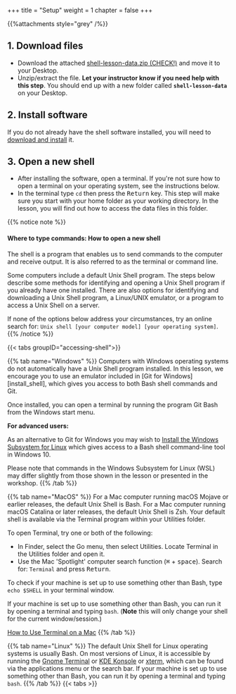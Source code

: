 +++
title = "Setup"
weight = 1
chapter = false
+++

{{%attachments style="grey" /%}}

## 1. Download files

- Download the attached [shell-lesson-data.zip (CHECK!)](https://swcarpentry.github.io/shell-novice/data/shell-lesson-data.zip) and move it to your Desktop.
- Unzip/extract the file.
   **Let your instructor know if you need help with this step**.
   You should end up with a new folder called **`shell-lesson-data`** on your Desktop.

## 2. Install software
If you do not already have the shell software installed, you will need to
[download and install](https://carpentries.github.io/workshop-template/#shell) it.

## 3. Open a new shell

- After installing the software, open a terminal.
   If you're not sure how to open a terminal on your operating system, see the instructions below.
- In the terminal type `cd` then press the <kbd>Return</kbd> key.
   This step will make sure you start with your home folder as your working directory. In the lesson, you will find 
   out how to access the data files in this folder.

{{% notice note %}}
#### Where to type commands: How to open a new shell

The shell is a program that enables us to send commands to the computer and receive output.
It is also referred to as the terminal or command line.

Some computers include a default Unix Shell program.
The steps below describe some methods for identifying and opening
a Unix Shell program if you already have one installed.
There are also options for identifying and downloading a Unix Shell program,
a Linux/UNIX emulator, or a program to access a Unix Shell on a server.

If none of the options below address your circumstances,
try an online search for: `Unix shell [your computer model] [your operating system]`.
{{% /notice %}}

{{< tabs groupID="accessing-shell">}}

{{% tab name="Windows" %}}
Computers with Windows operating systems do not automatically have a Unix Shell program
installed.
In this lesson, we encourage you to use an emulator included in [Git for Windows][install_shell],
which gives you access to both Bash shell commands and Git.

Once installed, you can open a terminal by running the program Git Bash from the Windows start
menu.

**For advanced users:**

As an alternative to Git for Windows you may wish to [Install the Windows Subsystem for Linux](https://docs.microsoft.com/en-us/windows/wsl/install-win10)
which gives access to a Bash shell command-line tool in Windows 10.

Please note that commands in the Windows Subsystem for Linux (WSL) may differ slightly
from those shown in the lesson or presented in the workshop.
{{% /tab %}}

{{% tab name="MacOS" %}}
For a Mac computer running macOS Mojave or earlier releases, the default Unix Shell is Bash.
For a Mac computer running macOS Catalina or later releases, the default Unix Shell is Zsh.
Your default shell is available via the Terminal program within your Utilities folder.

To open Terminal, try one or both of the following:
* In Finder, select the Go menu, then select Utilities.
  Locate Terminal in the Utilities folder and open it.
* Use the Mac 'Spotlight' computer search function (<kbd>⌘</kbd> + <kbd>space</kbd>).
  Search for: `Terminal` and press <kbd>Return</kbd>.

To check if your machine is set up to use something other than Bash,
type `echo $SHELL` in your terminal window.

If your machine is set up to use something other than Bash,
you can run it by opening a terminal and typing `bash`.
  (<b>Note</b> this will only change your shell for the current window/session.)

[How to Use Terminal on a Mac](http://www.macworld.co.uk/feature/mac-software/how-use-terminal-on-mac-3608274/)
{{% /tab %}}

{{% tab name="Linux" %}}
The default Unix Shell for Linux operating systems is usually Bash.
On most versions of Linux, it is accessible by running the
[Gnome Terminal](https://help.gnome.org/users/gnome-terminal/stable/) or [KDE Konsole](https://konsole.kde.org/) or [xterm](https://en.wikipedia.org/wiki/Xterm),
which can be found via the applications menu or the search bar.
If your machine is set up to use something other than Bash,
you can run it by opening a terminal and typing `bash`.
{{% /tab %}}
{{< tabs >}}

